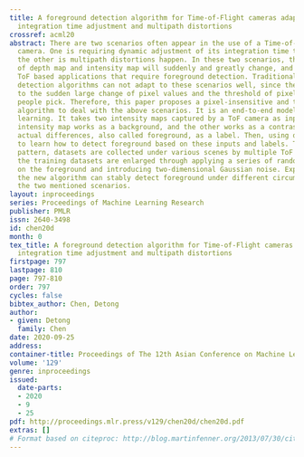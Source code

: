 ```yaml
---
title: A foreground detection algorithm for Time-of-Flight cameras adapted dynamic
  integration time adjustment and multipath distortions
crossref: acml20
abstract: There are two scenarios often appear in the use of a Time-of-Flight (ToF)
  camera. One is requiring dynamic adjustment of its integration time to avoid overexposure,
  the other is multipath distortions happen. In these two scenarios, the pixel values
  of depth map and intensity map will suddenly and greatly change, and it will effect
  ToF based applications that require foreground detection. Traditional foreground
  detection algorithms can not adapt to these scenarios well, since they are sensitive
  to the sudden large change of pixel values and the threshold of pixel values difference
  people pick. Therefore, this paper proposes a pixel-insensitive and threshold-free
  algorithm to deal with the above scenarios. It is an end-to-end model based on deep
  learning. It takes two intensity maps captured by a ToF camera as input, where one
  intensity map works as a background, and the other works as a contrast. Taking their
  actual differences, also called foreground, as a label. Then, using deep learning
  to learn how to detect foreground based on these inputs and labels. To learn the
  pattern, datasets are collected under various scenes by multiple ToF cameras, and
  the training datasets are enlarged through applying a series of random transformations
  on the foreground and introducing two-dimensional Gaussian noise. Experiments show
  the new algorithm can stably detect foreground under different circumstances including
  the two mentioned scenarios.
layout: inproceedings
series: Proceedings of Machine Learning Research
publisher: PMLR
issn: 2640-3498
id: chen20d
month: 0
tex_title: A foreground detection algorithm for Time-of-Flight cameras adapted dynamic
  integration time adjustment and multipath distortions
firstpage: 797
lastpage: 810
page: 797-810
order: 797
cycles: false
bibtex_author: Chen, Detong
author:
- given: Detong
  family: Chen
date: 2020-09-25
address: 
container-title: Proceedings of The 12th Asian Conference on Machine Learning
volume: '129'
genre: inproceedings
issued:
  date-parts:
  - 2020
  - 9
  - 25
pdf: http://proceedings.mlr.press/v129/chen20d/chen20d.pdf
extras: []
# Format based on citeproc: http://blog.martinfenner.org/2013/07/30/citeproc-yaml-for-bibliographies/
---
```

